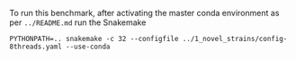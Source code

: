 To run this benchmark, after activating the master conda environment as per `../README.md` run the Snakemake
```
PYTHONPATH=.. snakemake -c 32 --configfile ../1_novel_strains/config-8threads.yaml --use-conda
```
